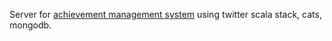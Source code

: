 Server for [achievement management system](https://github.com/amitbansal7/achievement-ms-server) using twitter scala stack, cats, mongodb.
